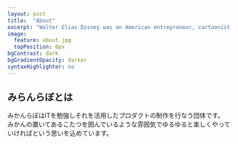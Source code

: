 ```yaml
---
layout: post
title:  "About"
excerpt: "Walter Elias Disney was an American entrepreneur, cartoonist, animator, voice actor, and film producer. As a prominent..."
image:
  feature: about.jpg
  topPosition: 0px
bgContrast: dark
bgGradientOpacity: darker
syntaxHighlighter: no
---
```


## みらんらぼとは
みかんらぼはITを勉強しそれを活用したプロダクトの制作を行なう団体です。
みかんの置いてあるこたつを囲んでいるような雰囲気でゆるゆると楽しくやっていければという思いを込めています。

